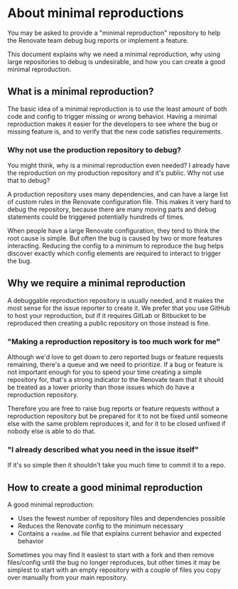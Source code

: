 # About minimal reproductions

You may be asked to provide a "minimal reproduction" repository to help the Renovate team debug bug reports or implement a feature.

This document explains why we need a minimal reproduction, why using large repositories to debug is undesirable, and how you can create a good minimal reproduction.

## What is a minimal reproduction?

The basic idea of a minimal reproduction is to use the least amount of both code and config to trigger missing or wrong behavior.
Having a minimal reproduction makes it easier for the developers to see where the bug or missing feature is, and to verify that the new code satisfies requirements.

### Why not use the production repository to debug?

You might think, why is a minimal reproduction even needed?
I already have the reproduction on my production repository and it's public.
Why not use that to debug?

A production repository uses many dependencies, and can have a large list of custom rules in the Renovate configuration file.
This makes it very hard to debug the repository, because there are many moving parts and debug statements could be triggered potentially hundreds of times.

When people have a large Renovate configuration, they tend to think the root cause is simple.
But often the bug is caused by two or more features interacting.
Reducing the config to a minimum to reproduce the bug helps discover exactly which config elements are required to interact to trigger the bug.

## Why we require a minimal reproduction

A debuggable reproduction repository is usually needed, and it makes the most sense for the issue reporter to create it.
We prefer that you use GitHub to host your reproduction, but if it requires GitLab or Bitbucket to be reproduced then creating a public repository on those instead is fine.

### "Making a reproduction repository is too much work for me"

Although we'd love to get down to zero reported bugs or feature requests remaining, there's a queue and we need to prioritize.
If a bug or feature is not important enough for you to spend your time creating a simple repository for, that's a strong indicator to the Renovate team that it should be treated as a lower priority than those issues which do have a reproduction repository.

Therefore you are free to raise bug reports or feature requests without a reproduction repository but be prepared for it to not be fixed until someone else with the same problem reproduces it, and for it to be closed unfixed if nobody else is able to do that.

### "I already described what you need in the issue itself"

If it's so simple then it shouldn't take you much time to commit it to a repo.

## How to create a good minimal reproduction

A good minimal reproduction:

- Uses the fewest number of repository files and dependencies possible
- Reduces the Renovate config to the minimum necessary
- Contains a `readme.md` file that explains current behavior and expected behavior

Sometimes you may find it easiest to start with a fork and then remove files/config until the bug no longer reproduces, but other times it may be simplest to start with an empty repository with a couple of files you copy over manually from your main repository.
